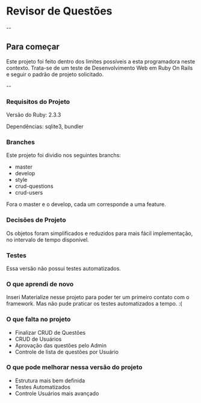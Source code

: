 # Revisor de Questões 
--

## Para começar

Este projeto foi feito dentro dos limites possíveis a esta programadora neste contexto. Trata-se de um teste de Desenvolvimento Web em Ruby On Rails e seguir o padrão de projeto solicitado. 

--

### Requisitos do Projeto

Versão do Ruby: 2.3.3

Dependências: sqlite3, bundler 

### Branches

Este projeto foi dividio nos seguintes branchs:

* master
* develop
* style
* crud-questions
* crud-users

Fora o master e o develop, cada um corresponde a uma feature. 



### Decisões de Projeto

Os objetos foram simplificados e reduzidos para mais fácil implementação, no intervalo de tempo disponível.

### Testes

Essa versão não possui testes automatizados. 


### O que aprendi de novo 

Inseri Materialize nesse projeto para poder ter um primeiro contato com o framework. Mas não pude praticar os testes automatizados a tempo. :( 

### O que falta no projeto

* Finalizar CRUD de Questões
* CRUD de Usuários
* Aprovação das questões pelo Admin 
* Controle de lista de questões por Usuário 

### O que pode melhorar nessa versão do projeto

* Estrutura mais bem definida
* Testes Automatizados
* Controle Usuários mais avançado 

